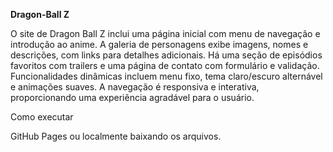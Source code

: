 **Dragon-Ball Z**

O site de Dragon Ball Z inclui uma página inicial com menu de navegação e introdução ao anime. A galeria de personagens exibe imagens, nomes e descrições, com links para detalhes adicionais. Há uma seção de episódios favoritos com trailers e uma página de contato com formulário e validação. Funcionalidades dinâmicas incluem menu fixo, tema claro/escuro alternável e animações suaves. A navegação é responsiva e interativa, proporcionando uma experiência agradável para o usuário.

Como executar

GitHub Pages ou localmente baixando os arquivos.
